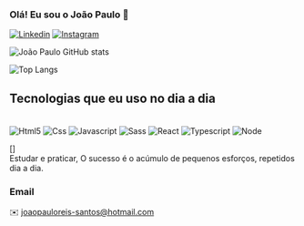 ### Olá! Eu sou o João Paulo 👋

[![Linkedin](https://img.shields.io/badge/LinkedIn-0077B5?style=for-the-badge&logo=linkedin&logoColor=white)](https://linkedin.com/in/joao-paulo-reis-santos-4999831b2/)
[![Instagram](https://img.shields.io/badge/Instagram-E4405F?style=for-the-badge&logo=instagram&logoColor=white)](https://www.instagram.com/joaopaulo_rs19/)


![João Paulo GitHub stats](https://github-readme-stats.vercel.app/api?username=Joaopaulo987023&show_icons=true&theme=dracula)

![Top Langs](https://github-readme-stats.vercel.app/api/top-langs/?username=Joaopaulo987023&layout=compact)

## Tecnologias que eu uso no dia a dia
<div style="display:inline_block"></br>
  <img align="center" alt="Html5" src="https://img.shields.io/badge/HTML-239120?style=for-the-badge&logo=html5&logoColor=white"/>
  <img align="center" alt="Css" src="https://img.shields.io/badge/CSS-239120?&style=for-the-badge&logo=css3&logoColor=white"/>
  <img align="center" alt="Javascript" src="https://img.shields.io/badge/JavaScript-F7DF1E?style=for-the-badge&logo=javascript&logoColor=black"/>
  <img align="center" alt="Sass" src="https://img.shields.io/badge/Sass-CC6699?style=for-the-badge&logo=sass&logoColor=white"/>
  <img align="center" alt="React" src="https://img.shields.io/badge/React-20232A?style=for-the-badge&logo=react&logoColor=61DAFB"/>
  <img align="center" alt="Typescript" src="https://img.shields.io/badge/TypeScript-007ACC?style=for-the-badge&logo=typescript&logoColor=white"/>
  <img align="center" alt="Node" src="https://img.shields.io/badge/Node.js-43853D?style=for-the-badge&logo=node.js&logoColor=white"/>
</div>

[]
<br/>
Estudar e praticar, O sucesso é o acúmulo de pequenos esforços, repetidos dia a dia.

### Email
✉️ joaopauloreis-santos@hotmail.com
